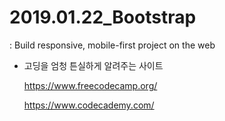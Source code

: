 # 2019.01.22_Bootstrap

: Build responsive, mobile-first project on the web

- 고딩을 엄청 튼실하게 알려주는 사이트

  https://www.freecodecamp.org/

  https://www.codecademy.com/

  

